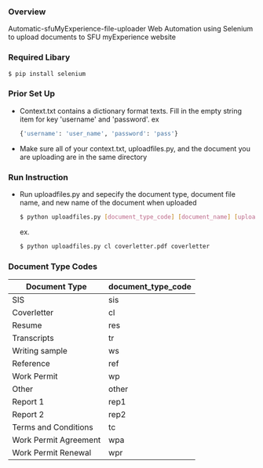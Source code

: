 ### Overview
Automatic-sfuMyExperience-file-uploader
Web Automation using Selenium to upload documents to SFU myExperience website


### Required Libary
```sh
$ pip install selenium
```

### Prior Set Up
- Context.txt contains a dictionary format texts. Fill in the empty string item for key 'username' and 'password'. ex
    ```sh
    {'username': 'user_name', 'password': 'pass'}
    ```
- Make sure all of your context.txt, uploadfiles.py, and the document you are uploading are in the same directory

### Run Instruction
- Run uploadfiles.py and sepecify the document type, document file name, and new name of the document when uploaded
    ```sh
    $ python uploadfiles.py [document_type_code] [document_name] [uploaded_as_name]
    ```
    ex.
    ```sh
    $ python uploadfiles.py cl coverletter.pdf coverletter
    ```
### Document Type Codes
| Document Type | document_type_code |
| ----------- | ----------- |
| SIS | sis|
| Coverletter | cl |
| Resume | res|
| Transcripts | tr|
| Writing sample | ws|
| Reference | ref|
| Work Permit| wp|
| Other| other|
| Report 1 | rep1|
| Report 2| rep2|
|Terms and Conditions| tc|
|Work Permit Agreement| wpa|
|Work Permit Renewal| wpr|
